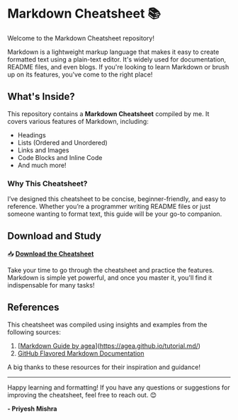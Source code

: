 # Markdown Cheatsheet 📚  

Welcome to the Markdown Cheatsheet repository!  

Markdown is a lightweight markup language that makes it easy to create formatted text using a plain-text editor.
It's widely used for documentation, README files, and even blogs. If you're looking to learn Markdown or brush up on its 
features, you've come to the right place!  

## What's Inside?  
This repository contains a **Markdown Cheatsheet** compiled by me. It covers various features of Markdown, including:  
- Headings  
- Lists (Ordered and Unordered)  
- Links and Images  
- Code Blocks and Inline Code
- And much more!  

### Why This Cheatsheet?
I’ve designed this cheatsheet to be concise, beginner-friendly, and easy to reference. Whether you’re a programmer writing 
README files or just someone wanting to format text, this guide will be your go-to companion.  

## Download and Study  
📥 **[Download the Cheatsheet](./MarkdownCheatsheet.md)**  

Take your time to go through the cheatsheet and practice the features. Markdown is simple yet powerful, and once you master it, you'll find it indispensable for many tasks!  

## References  
This cheatsheet was compiled using insights and examples from the following sources:  
1. [[Markdown Guide by agea](https://github.com/agea)](https://agea.github.io/tutorial.md/)
2. [GitHub Flavored Markdown Documentation](https://docs.github.com/en/get-started/writing-on-github/getting-started-with-writing-and-formatting-on-github/basic-writing-and-formatting-syntax) 

A big thanks to these resources for their inspiration and guidance!  

---  

Happy learning and formatting! If you have any questions or suggestions for improving the cheatsheet, feel free to reach out. 😊

**- Priyesh Mishra**
